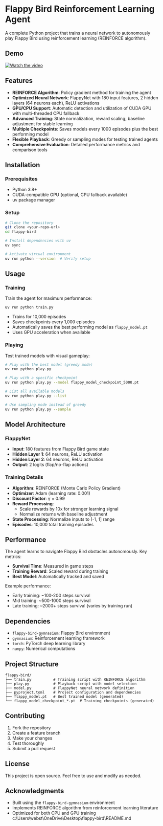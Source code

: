 # Flappy Bird Reinforcement Learning Agent

A complete Python project that trains a neural network to autonomously play Flappy Bird using reinforcement learning (REINFORCE algorithm).

## Demo

[![Watch the video](https://img.youtube.com/vi/FFOPItKyi_8/maxresdefault.jpg)](https://youtu.be/FFOPItKyi_8)

## Features

- **REINFORCE Algorithm**: Policy gradient method for training the agent
- **Optimized Neural Network**: FlappyNet with 180 input features, 2 hidden layers (64 neurons each), ReLU activations
- **GPU/CPU Support**: Automatic detection and utilization of CUDA GPU with multi-threaded CPU fallback
- **Advanced Training**: State normalization, reward scaling, baseline adjustment for stable learning
- **Multiple Checkpoints**: Saves models every 1000 episodes plus the best performing model
- **Flexible Playback**: Greedy or sampling modes for testing trained agents
- **Comprehensive Evaluation**: Detailed performance metrics and comparison tools

## Installation

### Prerequisites
- Python 3.8+
- CUDA-compatible GPU (optional, CPU fallback available)
- uv package manager

### Setup
```bash
# Clone the repository
git clone <your-repo-url>
cd flappy-bird

# Install dependencies with uv
uv sync

# Activate virtual environment
uv run python --version  # Verify setup
```

## Usage

### Training
Train the agent for maximum performance:
```bash
uv run python train.py
```
- Trains for 10,000 episodes
- Saves checkpoints every 1,000 episodes
- Automatically saves the best performing model as `flappy_model.pt`
- Uses GPU acceleration when available

### Playing
Test trained models with visual gameplay:

```bash
# Play with the best model (greedy mode)
uv run python play.py

# Play with a specific checkpoint
uv run python play.py --model flappy_model_checkpoint_5000.pt

# List all available models
uv run python play.py --list

# Use sampling mode instead of greedy
uv run python play.py --sample
```

## Model Architecture

### FlappyNet
- **Input**: 180 features from Flappy Bird game state
- **Hidden Layer 1**: 64 neurons, ReLU activation
- **Hidden Layer 2**: 64 neurons, ReLU activation
- **Output**: 2 logits (flap/no-flap actions)

### Training Details
- **Algorithm**: REINFORCE (Monte Carlo Policy Gradient)
- **Optimizer**: Adam (learning rate: 0.001)
- **Discount Factor**: γ = 0.99
- **Reward Processing**:
  - Scale rewards by 10x for stronger learning signal
  - Normalize returns with baseline adjustment
- **State Processing**: Normalize inputs to [-1, 1] range
- **Episodes**: 10,000 total training episodes

## Performance

The agent learns to navigate Flappy Bird obstacles autonomously. Key metrics:
- **Survival Time**: Measured in game steps
- **Training Reward**: Scaled reward during training
- **Best Model**: Automatically tracked and saved

Example performance:
- Early training: ~100-200 steps survival
- Mid training: ~500-1000 steps survival
- Late training: ~2000+ steps survival (varies by training run)

## Dependencies

- `flappy-bird-gymnasium`: Flappy Bird environment
- `gymnasium`: Reinforcement learning framework
- `torch`: PyTorch deep learning library
- `numpy`: Numerical computations

## Project Structure

```
flappy-bird/
├── train.py          # Training script with REINFORCE algorithm
├── play.py           # Playback script with model selection
├── model.py          # FlappyNet neural network definition
├── pyproject.toml    # Project configuration and dependencies
├── flappy_model.pt   # Best trained model (generated)
└── flappy_model_checkpoint_*.pt  # Training checkpoints (generated)
```

## Contributing

1. Fork the repository
2. Create a feature branch
3. Make your changes
4. Test thoroughly
5. Submit a pull request

## License

This project is open source. Feel free to use and modify as needed.

## Acknowledgments

- Built using the `flappy-bird-gymnasium` environment
- Implements REINFORCE algorithm from reinforcement learning literature
- Optimized for both CPU and GPU training</content>
<parameter name="filePath">c:\Users\webst\OneDrive\Desktop\flappy-bird\README.md

